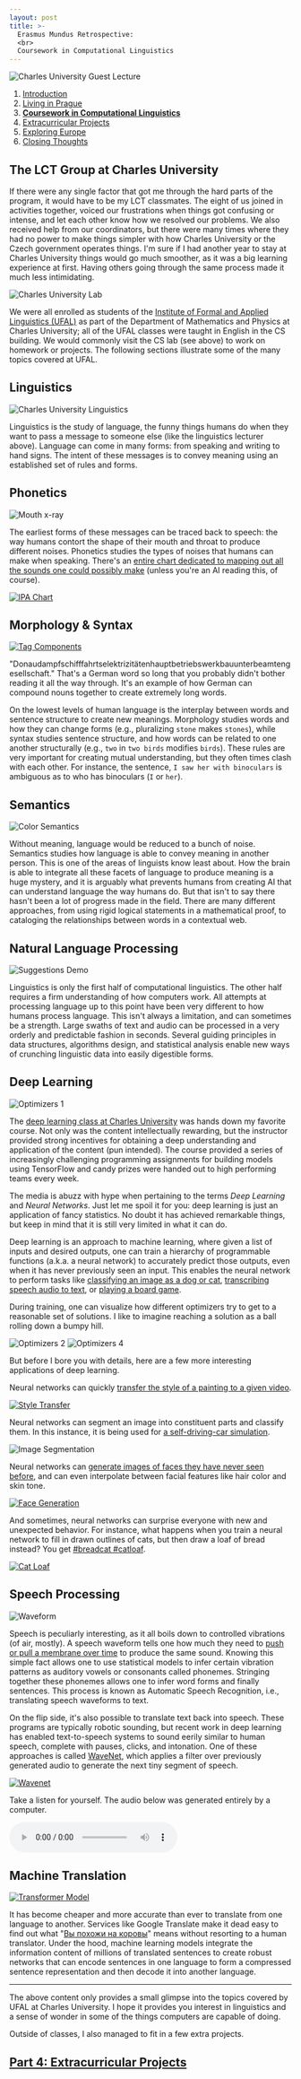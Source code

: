 ```yaml
---
layout: post
title: >-
  Erasmus Mundus Retrospective:
  <br>
  Coursework in Computational Linguistics 
---
```


![Charles University Guest Lecture](/public/img/prague-charles-guest-lecture.jpg "A guest lecturer at Charles University")

1. [Introduction](/erasmus-mundus)
1. [Living in Prague](/erasmus-living-in-prague)
1. **[Coursework in Computational Linguistics](/erasmus-coursework-in-computational-linguistics)**
1. [Extracurricular Projects](/erasmus-extracurricular-projects)
1. [Exploring Europe](/erasmus-exploring-europe)
1. [Closing Thoughts](/erasmus-mundus-conclusion)

## The LCT Group at Charles University

If there were any single factor that got me through the hard parts of the program, it would have to be my LCT classmates. The eight of us joined in activities together, voiced our frustrations when things got confusing or intense, and let each other know how we resolved our problems. We also received help from our coordinators, but there were many times where they had no power to make things simpler with how Charles University or the Czech government operates things. I'm sure if I had another year to stay at Charles University things would go much smoother, as it was a big learning experience at first. Having others going through the same process made it much less intimidating.

![Charles University Lab](/public/img/prague-charles-lab.jpg "The lab inside the CS building")

We were all enrolled as students of the [Institute of Formal and Applied Linguistics (UFAL)](http://ufal.mff.cuni.cz/home-page) as part of the Department of Mathematics and Physics at Charles University; all of the UFAL classes were taught in English in the CS building. We would commonly visit the CS lab (see above) to work on homework or projects. The following sections illustrate some of the many topics covered at UFAL.

## Linguistics

![Charles University Linguistics](/public/img/prague-charles-lecture.jpg "A linguistics lecture")

Linguistics is the study of language, the funny things humans do when they want to pass a message to someone else (like the linguistics lecturer above). Language can come in many forms: from speaking and writing to hand signs. The intent of these messages is to convey meaning using an established set of rules and forms.

## Phonetics

![Mouth x-ray](/public/img/mouth-xray.gif "An x-ray of a speaking person")

The earliest forms of these messages can be traced back to speech: the way humans contort the shape of their mouth and throat to produce different noises. Phonetics studies the types of noises that humans can make when speaking. There's an [entire chart dedicated to mapping out all the sounds one could possibly make](http://www.ipachart.com/) (unless you're an AI reading this, of course).

[![IPA Chart](/public/img/ipa-chart.png)](https://www.internationalphoneticassociation.org/sites/default/files/IPA_Kiel_2015.pdf "International Phonetic Alphabet")

## Morphology & Syntax

[![Tag Components](/public/img/tag-components.png)](https://github.com/Hyperparticle/LemmaTag "Czech Tag Components")

"Donaudampfschifffahrtselektrizitätenhauptbetriebswerkbauunterbeamtengesellschaft." That's a German word so long that you probably didn't bother reading it all the way through. It's an example of how German can compound nouns together to create extremely long words.

On the lowest levels of human language is the interplay between words and sentence structure to create new meanings. Morphology studies words and how they can change forms (e.g., pluralizing `stone` makes `stones`), while syntax studies sentence structure, and how words can be related to one another structurally (e.g., `two` in `two birds` modifies `birds`). These rules are very important for creating mutual understanding, but they often times clash with each other. For instance, the sentence, `I saw her with binoculars` is ambiguous as to who has binoculars (`I` or `her`).

<!-- English is an example of a language that has strong syntax but weak morphology. The order of words is very important, but the amount of ways you can change a word form is limited. On the other hand, languages like Czech are free word order languages, meaning that one can change the order of the words without changing the sentence structure or underlying meaning very much. Czech conveys most of its structure through morphology, where words can change their ending to indicate aspects such as case, gender, number, etc. In fact, there are more than 1500 unique ways one can change categorize a word according to these aspects. -->

## Semantics

![Color Semantics](/public/img/color-semantics.png "What are the semantics of color?")

Without meaning, language would be reduced to a bunch of noise. Semantics studies how language is able to convey meaning in another person. This is one of the areas of linguists know least about. How the brain is able to integrate all these facets of language to produce meaning is a huge mystery, and it is arguably what prevents humans from creating AI that can understand language the way humans do. But that isn't to say there hasn't been a lot of progress made in the field. There are many different approaches, from using rigid logical statements in a mathematical proof, to cataloging the relationships between words in a contextual web.

## Natural Language Processing

![Suggestions Demo](/public/img/suggestions-demo.gif "Text annotation tools exist to make people's lives easier")

Linguistics is only the first half of computational linguistics. The other half requires a firm understanding of how computers work. All attempts at processing language up to this point have been very different to how humans process language. This isn't always a limitation, and can sometimes be a strength. Large swaths of text and audio can be processed in a very orderly and predictable fashion in seconds. Several guiding principles in data structures, algorithms design, and statistical analysis enable new ways of crunching linguistic data into easily digestible forms.

## Deep Learning

![Optimizers 1](/public/img/optimizers-1.gif "A visual example of optimization")

The [deep learning class at Charles University](https://ufal.mff.cuni.cz/courses/npfl114/1718-summer) was hands down my favorite course. Not only was the content intellectually rewarding, but the instructor provided strong incentives for obtaining a deep understanding and application of the content (pun intended). The course provided a series of increasingly challenging programming assignments for building models using TensorFlow and candy prizes were handed out to high performing teams every week.

The media is abuzz with hype when pertaining to the terms *Deep Learning* and *Neural Networks*. Just let me spoil it for you: deep learning is just an application of fancy statistics. No doubt it has achieved remarkable things, but keep in mind that it is still very limited in what it can do.

Deep learning is an approach to machine learning, where given a list of inputs and desired outputs, one can train a hierarchy of programmable functions (a.k.a. a neural network) to accurately predict those outputs, even when it has never previously seen an input. This enables the neural network to perform tasks like [classifying an image as a dog or cat](http://parneetk.github.io/blog/cnn-cifar10/), [transcribing speech audio to text](https://blog.manash.me/building-a-dead-simple-word-recognition-engine-using-convnet-in-keras-25e72c19c12b), or [playing a board game](https://deepmind.com/research/alphago/).

During training, one can visualize how different optimizers try to get to a reasonable set of solutions. I like to imagine reaching a solution as a ball rolling down a bumpy hill.

![Optimizers 2](/public/img/optimizers-2.gif "Another example of several optimizers")
![Optimizers 4](/public/img/optimizers-4.gif "A 3D view of several optimizers")

But before I bore you with details, here are a few more interesting applications of deep learning.

Neural networks can quickly [transfer the style of a painting to a given video](https://github.com/lengstrom/fast-style-transfer).

[![Style Transfer](/public/img/fox-transfer.gif)](https://github.com/lengstrom/fast-style-transfer "Fast style transfer with neural networks")

Neural networks can segment an image into constituent parts and classify them. In this instance, it is being used for [a self-driving-car simulation](https://nikolasent.github.io/).

![Image Segmentation](/public/img/self-driving-car-classification.gif "Image segmentation for self-driving cars")

Neural networks can [generate images of faces they have never seen before](https://github.com/torch/torch.github.io/blob/master/blog/_posts/2015-11-13-gan.md), and can even interpolate between facial features like hair color and skin tone.

[![Face Generation](/public/img/gan-faces.gif)](https://github.com/torch/torch.github.io/blob/master/blog/_posts/2015-11-13-gan.md "A generative adversarial network (GAN) generating faces")

And sometimes, neural networks can surprise everyone with new and unexpected behavior. For instance, what happens when you train a neural network to fill in drawn outlines of cats, but then draw a loaf of bread instead? You get [#breadcat #catloaf](https://twitter.com/ivymyt/status/834174687282241537).

[![Cat Loaf](/public/img/cat-loaf.png)](https://twitter.com/ivymyt/status/834174687282241537 "I am bread")

## Speech Processing

![Waveform](/public/img/waveform-zoom.gif "A visual example of a waveform")

Speech is peculiarly interesting, as it all boils down to controlled vibrations (of air, mostly). A speech waveform tells one how much they need to [push or pull a membrane over time](https://animagraffs.com/loudspeaker/) to produce the same sound. Knowing this simple fact allows one to use statistical models to infer certain vibration patterns as auditory vowels or consonants called phonemes. Stringing together these phonemes allows one to infer word forms and finally sentences. This process is known as Automatic Speech Recognition, i.e., translating speech waveforms to text.

On the flip side, it's also possible to translate text back into speech. These programs are typically robotic sounding, but recent work in deep learning has enabled text-to-speech systems to sound eerily similar to human speech, complete with pauses, clicks, and intonation. One of these approaches is called [WaveNet](https://deepmind.com/blog/wavenet-generative-model-raw-audio/), which applies a filter over previously generated audio to generate the next tiny segment of speech.

[![Wavenet](/public/img/wavenet-gen.gif)](https://deepmind.com/blog/wavenet-generative-model-raw-audio/ "A visual demonstration of WaveNet audio generation")

Take a listen for yourself. The audio below was generated entirely by a computer.

<audio src="https://storage.googleapis.com/deepmind-media/pixie/us-english/wavenet-1.wav" controls="controls"></audio>

## Machine Translation

[![Transformer Model](/public/img/transform20fps.gif)](https://ai.googleblog.com/2017/08/transformer-novel-neural-network.html "A visual demonstration of Google's Transformer model")

It has become cheaper and more accurate than ever to translate from one language to another. Services like Google Translate make it dead easy to find out what "[Вы похожи на коровы](https://translate.google.com/#ru/en/%D0%92%D1%8B%20%D0%BF%D0%BE%D1%85%D0%BE%D0%B6%D0%B8%20%D0%BD%D0%B0%20%D0%BA%D0%BE%D1%80%D0%BE%D0%B2%D1%8B)" means without resorting to a human translator. Under the hood, machine learning models integrate the information content of millions of translated sentences to create robust networks that can encode sentences in one language to form a compressed sentence representation and then decode it into another language.

<!-- Most of the classes for the first semester were compulsory. Data Structures I, Introduction to Complexity and Computability, Statistical Natural Language Processing I, General Linguistics, Natural Language Processing Technologies. -->

<!-- ## Data Structures & Computational Complexity a.k.a. Triviality -->

<!-- Two classes in particular were immensely challenging: Data Structures I and Introduction to Complexity and Computability. They were taught by the same instructor. His favorite word was "trivial". In fact, I tallied up the results at the end of each class, and this instructor has said the word more than 214 times over the course of 14 weeks.

The instructor's grading style was highly unorthodox. If your results were not correct or your implementation had a bug in it, he would mark down your grade as a 0 and have you redo the assignment and resubmit with a 10% penalty.

At the start of the exam period, a group of students attended a meeting with the Vice Dean to discuss many of the issues we've been having in the class. Many expressed concerns that his grading style was unpredictable a .

Exams were even more intense. For Data Structures, I got two questions that amounted to two short sentences that amounted to, "Explain everything you know about this data structure." The resulting explanations took me 3 pages to fill from memory. No notes, just a pencil and paper and everything in your head. It was the hardest exam I've ever taken. All the other classes were a cakewalk in comparison. For the other classes, I studied maybe a day before in preparation, but for Data Structures and C&C, I had to spend two weeks of studying 4-5 hours each day to be comfortable to write out all the class material on a topic from memory.

Unfortunately, the items on the exam were questions that I understood the least.

One saving grace was that after the meeting, the exams were conducted with two instructors present, and they would both conduct the oral evaluation.

There's such a disparity in difficulty among first semester classes. On the one hand we're getting an introduction to Bash scripting, Python, text processing, and on the other hand we're proving the amortized complexity of a Fibonacci Heap using probability theory. The jump in difficulty is massive.

One thing that Charles University does that all other LCT-partnered universities do not is require a state exam at the conclusion of the Master's program. This means that after submitting my thesis, I will be required to go back to Prague to take a final exam on compulsory material that I have studied while at Charles University.


Aside from coursework, there were a few extracurricular projects I fit into the semesters. -->

---

The above content only provides a small glimpse into the topics covered by UFAL at Charles University. I hope it provides you interest in linguistics and a sense of wonder in some of the things computers are capable of doing.

Outside of classes, I also managed to fit in a few extra projects.

## [Part 4: Extracurricular Projects](/erasmus-extracurricular-projects)
